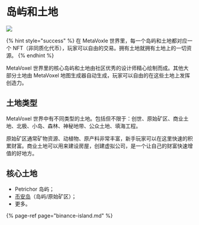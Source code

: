 # 岛屿和土地

![](https://img.snowcrash.finance/site/docs-snowcrash-finance/MetaVoxel-PAA.016.jpeg)

{% hint style="success" %}
在 MetaVoxle 世界里，每一个岛屿和土地都对应一个 NFT（非同质化代币），玩家可以自由的交易。拥有土地就拥有土地上的一切资源。
{% endhint %}

MetaVoxel 世界里的核心岛屿和土地由社区优秀的设计师精心绘制而成。其他大部分土地由 MetaVoxel 地图生成器自动生成，玩家可以自由的在这些土地上发挥创造力。

## 土地类型

MetaVoxel 世界中有不同类型的土地。包括但不限于：创世、原始矿区、商业土地、北极、小岛、森林、神秘地带、公众土地、填海工程。

原始矿区通常矿物资源、动植物、原产料非常丰富，新手玩家可以在这里快速的积累财富。商业土地可以用来建设房屋，创建虚拟公司，是一个让自己的财富快速增值的好地方。

## 核心土地

* Petrichor 岛屿；
* [币安岛](https://docs.snowcrash.finance/v/chinese/gameplay/islands-and-land/binance-island)（岛屿/原始矿区）；
* 更多。

{% page-ref page="binance-island.md" %}